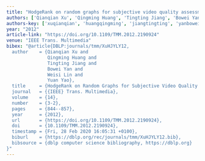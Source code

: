 ```yaml
---
title: "HodgeRank on random graphs for subjective video quality assessment"
authors: ['Qianqian Xu', 'Qingming Huang', 'Tingting Jiang', 'Bowei Yan', 'Weisi Lin', 'Yuan Yao 0011']
authors-key: ['xuqianqian', 'huangqingming', 'jiangtingting', 'yanbowei', 'linweisi', 'yaoyuan']
year: "2012"
article-link: "https://doi.org/10.1109/TMM.2012.2190924"
venue: "IEEE Trans. Multimedia"
bibex: "@article{DBLP:journals/tmm/XuHJYLY12,
  author    = {Qianqian Xu and
               Qingming Huang and
               Tingting Jiang and
               Bowei Yan and
               Weisi Lin and
               Yuan Yao},
  title     = {HodgeRank on Random Graphs for Subjective Video Quality Assessment},
  journal   = {{IEEE} Trans. Multimedia},
  volume    = {14},
  number    = {3-2},
  pages     = {844--857},
  year      = {2012},
  url       = {https://doi.org/10.1109/TMM.2012.2190924},
  doi       = {10.1109/TMM.2012.2190924},
  timestamp = {Fri, 28 Feb 2020 16:05:31 +0100},
  biburl    = {https://dblp.org/rec/journals/tmm/XuHJYLY12.bib},
  bibsource = {dblp computer science bibliography, https://dblp.org}
}"
---
```

